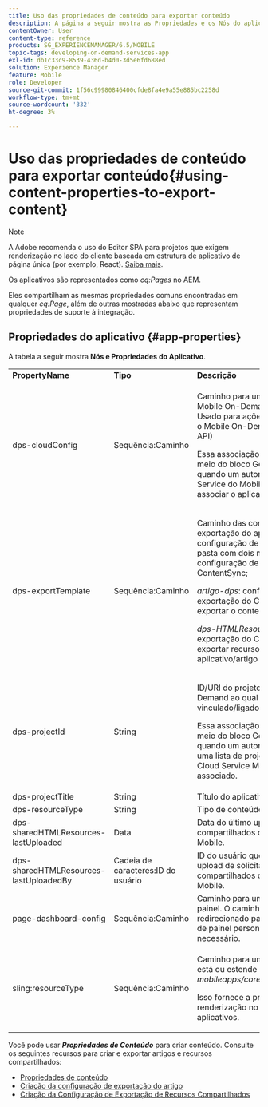 ```yaml
---
title: Uso das propriedades de conteúdo para exportar conteúdo
description: A página a seguir mostra as Propriedades e os Nós do aplicativo.
contentOwner: User
content-type: reference
products: SG_EXPERIENCEMANAGER/6.5/MOBILE
topic-tags: developing-on-demand-services-app
exl-id: db1c33c9-8539-436d-b4d0-3d5e6fd688ed
solution: Experience Manager
feature: Mobile
role: Developer
source-git-commit: 1f56c99980846400cfde8fa4e9a55e885bc2258d
workflow-type: tm+mt
source-wordcount: '332'
ht-degree: 3%

---
```


# Uso das propriedades de conteúdo para exportar conteúdo{#using-content-properties-to-export-content}

>[!NOTE]
>
>A Adobe recomenda o uso do Editor SPA para projetos que exigem renderização no lado do cliente baseada em estrutura de aplicativo de página única (por exemplo, React). [Saiba mais](/help/sites-developing/spa-overview.md).

Os aplicativos são representados como *cq:Pages* no AEM.

Eles compartilham as mesmas propriedades comuns encontradas em qualquer *cq:Page*, além de outras mostradas abaixo que representam propriedades de suporte à integração.

## Propriedades do aplicativo {#app-properties}

A tabela a seguir mostra **Nós e Propriedades do Aplicativo**.

<table>
 <tbody>
  <tr>
   <td><strong>PropertyName</strong></td>
   <td><strong>Tipo</strong></td>
   <td><strong>Descrição</strong></td>
  </tr>
  <tr>
   <td>dps-cloudConfig</td>
   <td>Sequência:Caminho</td>
   <td><p>Caminho para um Cloud Service do Mobile On-Demand configurado. Usado para ações do AEM Mobile para o Mobile On-Demand (invocação da API)</p> <p>Essa associação é configurada por meio do bloco Gerenciar conexão quando um autor escolhe um Cloud Service do Mobile On-Demand ao qual associar o aplicativo.</p> </td>
  </tr>
  <tr>
   <td>dps-exportTemplate</td>
   <td>Sequência:Caminho</td>
   <td><p>Caminho das configurações de exportação do aplicativo. A configuração de exportação é uma pasta com dois modelos de configuração de exportação filhos do ContentSync;</p> <p><i>artigo-dps</i>: configuração de exportação do ContentSync para exportar o conteúdo do artigo</p> <p><i>dps-HTMLResources</i>: configuração de exportação do ContentSync para exportar recursos compartilhados de aplicativo/artigo</p> </td>
  </tr>
  <tr>
   <td>dps-projectId</td>
   <td>String</td>
   <td><p>ID/URI do projeto do Mobile On-Demand ao qual este aplicativo está vinculado/ligado.</p> <p>Essa associação é configurada por meio do bloco Gerenciar conexão quando um autor escolhe o projeto em uma lista de projetos disponíveis para o Cloud Service Mobile On-Demand associado.</p> </td>
  </tr>
  <tr>
   <td>dps-projectTitle</td>
   <td>String</td>
   <td>Título do aplicativo.</td>
  </tr>
  <tr>
   <td>dps-resourceType</td>
   <td>String</td>
   <td>Tipo de conteúdo.</td>
  </tr>
  <tr>
   <td>dps-sharedHTMLResources-lastUploaded</td>
   <td>Data</td>
   <td>Data do último upload de recursos compartilhados do AEM para a AEM Mobile.</td>
  </tr>
  <tr>
   <td>dps-sharedHTMLResources-lastUploadedBy</td>
   <td>Cadeia de caracteres:ID do usuário</td>
   <td>ID do usuário que realizou o último upload de solicitação de recursos compartilhados do AEM para o AEM Mobile.</td>
  </tr>
  <tr>
   <td>page-dashboard-config</td>
   <td>Sequência:Caminho</td>
   <td>Caminho para uma configuração de painel. O caminho pode ser redirecionado para uma configuração de painel personalizada, conforme necessário.</td>
  </tr>
  <tr>
   <td>sling:resourceType</td>
   <td>Sequência:Caminho</td>
   <td><p>Caminho para um cq:Component que está ou estende <i>mobileapps/core/components/instance.</i></p> <p>Isso fornece a presença e a renderização no Catálogo de aplicativos.</p> </td>
  </tr>
 </tbody>
</table>

Você pode usar ***Propriedades de Conteúdo*** para criar conteúdo. Consulte os seguintes recursos para criar e exportar artigos e recursos compartilhados:

* [Propriedades de conteúdo](/help/mobile/content-properties.md)
* [Criação da configuração de exportação do artigo](/help/mobile/creating-article-export-configuration.md)
* [Criação da Configuração de Exportação de Recursos Compartilhados](/help/mobile/creating-shared-resources-export-configuration.md)
